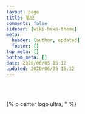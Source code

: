 ```yaml
---
layout: page
title: 笔记
comments: false
sidebar: [wiki-hexo-theme]
meta:
  header: [author, updated]
  footer: []
top_meta: []
bottom_meta: []
date: 2020/06/05 15:12
updated: 2020/06/05 15:12
---
```


<br>
<br>

{% p center logo ultra, '<i class="fal fa-kerning" style="color: #a6d5fa"></i>' %}
